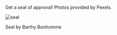 Get a seal of approval! Photos provided by Pexels.

![seal](https://images.pexels.com/photos/185032/pexels-photo-185032.jpeg?auto=compress&cs=tinysrgb&h=130)

Seal by Barthy Bonhomme
